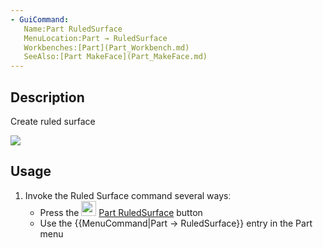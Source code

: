 ```yaml
---
- GuiCommand:
   Name:Part RuledSurface
   MenuLocation:Part → RuledSurface
   Workbenches:[Part](Part_Workbench.md)
   SeeAlso:[Part MakeFace](Part_MakeFace.md)
---
```


## Description

Create ruled surface

![](images/PartRuledSurface_it.png ) 

## Usage

1.  Invoke the Ruled Surface command several waysː
    -   Press the <img alt="" src=images/Part_RuledSurface.svg  style="width:24px;"> [Part RuledSurface](Part_RuledSurface.md) button
    -   Use the {{MenuCommand|Part → RuledSurface}} entry in the Part menu





  
